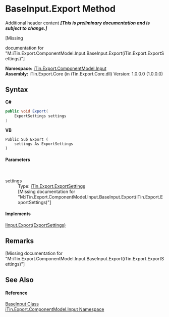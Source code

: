 # BaseInput.Export Method 
Additional header content _**\[This is preliminary documentation and is subject to change.\]**_

\[Missing <summary> documentation for "M:iTin.Export.ComponentModel.Input.BaseInput.Export(iTin.Export.ExportSettings)"\]

**Namespace:**&nbsp;<a href="ecb5b195-9cf6-cd2f-1a84-5e83a0fe636f">iTin.Export.ComponentModel.Input</a><br />**Assembly:**&nbsp;iTin.Export.Core (in iTin.Export.Core.dll) Version: 1.0.0.0 (1.0.0.0)

## Syntax

**C#**<br />
``` C#
public void Export(
	ExportSettings settings
)
```

**VB**<br />
``` VB
Public Sub Export ( 
	settings As ExportSettings
)
```


#### Parameters
&nbsp;<dl><dt>settings</dt><dd>Type: <a href="d8d655e9-5d05-0438-ab78-0c8d4761dd06">iTin.Export.ExportSettings</a><br />\[Missing <param name="settings"/> documentation for "M:iTin.Export.ComponentModel.Input.BaseInput.Export(iTin.Export.ExportSettings)"\]</dd></dl>

#### Implements
<a href="2aa9eac0-180f-c3b1-a524-3e788a684c5e">IInput.Export(ExportSettings)</a><br />

## Remarks
\[Missing <remarks> documentation for "M:iTin.Export.ComponentModel.Input.BaseInput.Export(iTin.Export.ExportSettings)"\]

## See Also


#### Reference
<a href="44e555c3-74d2-568c-ea52-6807eeb2c931">BaseInput Class</a><br /><a href="ecb5b195-9cf6-cd2f-1a84-5e83a0fe636f">iTin.Export.ComponentModel.Input Namespace</a><br />